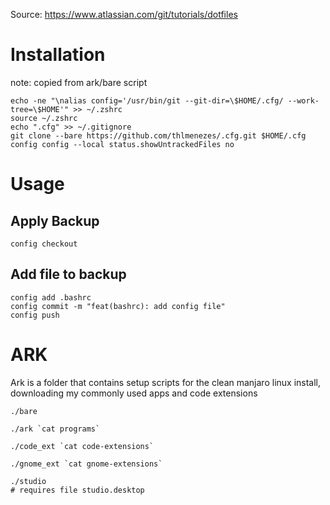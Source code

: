 Source: https://www.atlassian.com/git/tutorials/dotfiles

# Installation

note: copied from ark/bare script
```
echo -ne "\nalias config='/usr/bin/git --git-dir=\$HOME/.cfg/ --work-tree=\$HOME'" >> ~/.zshrc
source ~/.zshrc
echo ".cfg" >> ~/.gitignore
git clone --bare https://github.com/thlmenezes/.cfg.git $HOME/.cfg
config config --local status.showUntrackedFiles no
```

# Usage

## Apply Backup

```
config checkout
```

## Add file to backup

```
config add .bashrc
config commit -m "feat(bashrc): add config file"
config push
```

# ARK

Ark is a folder that contains setup scripts for the clean manjaro linux install, downloading my commonly used apps and code extensions

```
./bare
```

```
./ark `cat programs`
```

```
./code_ext `cat code-extensions`
```

```
./gnome_ext `cat gnome-extensions`
```

```
./studio
# requires file studio.desktop
```